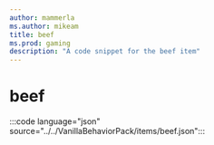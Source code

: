 ```yaml
---
author: mammerla
ms.author: mikeam
title: beef
ms.prod: gaming
description: "A code snippet for the beef item"
---
```


# beef

:::code language="json" source="../../VanillaBehaviorPack/items/beef.json":::
